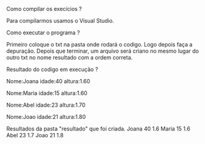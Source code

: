 Como compilar os execícios ?

Para compilarmos usamos o Visual Studio.

Como executar o programa ?

Primeiro coloque o txt na pasta onde rodará o codigo. Logo depois faça a depuração. Depois que terminar, um arquivo será criano no mesmo lugar do outro txt no nome resultado com a ordem correta.









Resultado do codigo em execução ?

 Nome:Joana
 idade:40
 altura:1.60

 Nome:Maria
 idade:15
 altura:1.60

 Nome:Abel
 idade:23
 altura:1.70

 Nome:Joao
 idade:21
 altura:1.80
 
Resultados da pasta "resultado" que foi criada.
 Joana
40
1.6
Maria
15
1.6
Abel
23
1.7
Joao
21
1.8
